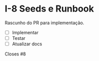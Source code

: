 # I-8 Seeds e Runbook

Rascunho do PR para implementação.

- [ ] Implementar
- [ ] Testar
- [ ] Atualizar docs

Closes #8